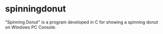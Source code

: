 # spinningdonut
"Spinning Donut" is a program developed in C for showing a spinning donut on Windows PC Console.
